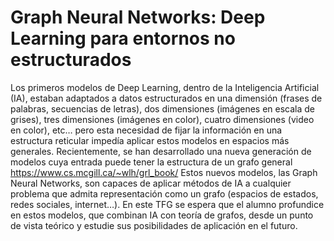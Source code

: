 # Graph Neural Networks: Deep Learning para entornos no estructurados

Los primeros modelos de Deep Learning, dentro de la Inteligencia Artificial (IA), estaban adaptados a datos estructurados en una dimensión (frases de palabras, secuencias de letras), dos dimensiones (imágenes en escala de grises), tres dimensiones (imágenes en color), cuatro dimensiones (video en color), etc… pero esta necesidad de fijar la información en una estructura reticular impedía aplicar estos modelos en espacios más generales.
Recientemente, se han desarrollado una nueva generación de modelos cuya entrada puede tener la estructura de un grafo general https://www.cs.mcgill.ca/~wlh/grl_book/   Estos nuevos modelos, las Graph Neural Networks,  son capaces de aplicar métodos de IA a cualquier problema que admita representación como un grafo (espacios de estados, redes sociales, internet…). 
En este TFG se espera que el alumno profundice en estos modelos, que combinan IA con teoría de grafos, desde un punto de vista teórico y estudie sus posibilidades de aplicación en el futuro.

